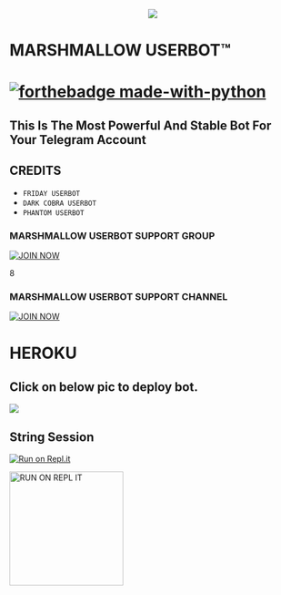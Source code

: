 
<p align="center">
<img src="https://telegra.ph/file/815e018dc949131ed9118.jpg" </p>

 </p>
<p align="center"><h1>MARSHMALLOW USERBOT™<h1>

[![forthebadge made-with-python](https://camo.githubusercontent.com/5392ad6fb7875a2520001270f08309896b6cb25d/687474703a2f2f466f7254686542616467652e636f6d2f696d616765732f6261646765732f6d6164652d776974682d707974686f6e2e737667)](https://www.python.org/)

## This Is The Most Powerful And Stable Bot For Your Telegram Account 

## CREDITS 

 - `FRIDAY USERBOT`
 - `DARK COBRA USERBOT`
 - `PHANTOM USERBOT`





### MARSHMALLOW USERBOT SUPPORT GROUP






<p align="centre"><a href="https://t.me/marshmellowsupport?template=https://t.me/marshmellowsupport"> <img src="https://telegra.ph/file/099fb8fae24dfcc0c326e.jpg" alt="JOIN NOW "/></a></p>



8
### MARSHMALLOW USERBOT SUPPORT CHANNEL






<p align="centre"><a href="https://t.me/marshmellowuserbot?template=https://t.me/marshmellowuserbot"> <img src="https://telegra.ph/file/099fb8fae24dfcc0c326e.jpg" alt="JOIN NOW "/></a></p>





# HEROKU
## Click on below pic to deploy bot.
<a href="https://dashboard.heroku.com/new?template=https://github.com/Marshmellow098/MARSHMELLOW-USERBOT"><img src="./Resources/LESsgngz_400x400-1.jpg"></a>

## String Session 

 [![Run on Repl.it](https://camo.githubusercontent.com/05149b448485553c6f14f6430a45c12dcc79ed3c/68747470733a2f2f7265706c2e69742f62616467652f6769746875622f6a61727669733231303930342f4a6172766973)](https://repl.it/@bristi648/Marshmallow#main.py)



<p align="centre"><a href="https://repl.it/@MSPIDY/MARSHMALLOW/#main.py/?template=https://repl.it/@MSPIDY/MARSHMALLOW/#main.py/"> <img src="https://telegra.ph/file/815e018dc949131ed9118.jpg" alt="RUN ON REPL IT " width="200" height="200.200"/></a></p>






























